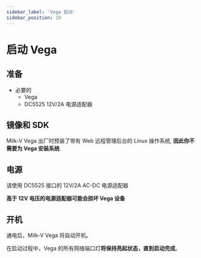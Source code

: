 ```yaml
---
sidebar_label: 'Vega 启动'
sidebar_position: 10
---
```


# 启动 Vega

## 准备

- 必要的
  - Vega
  - DC5525 12V/2A 电源适配器

## 镜像和 SDK

Milk-V Vega 出厂时预装了带有 Web 远程管理后台的 Linux 操作系统, **因此你不需要为 Vega 安装系统**.

## 电源

请使用 DC5525 接口的 12V/2A AC-DC 电源适配器

**高于 12V 电压的电源适配器可能会损坏 Vega 设备**

## 开机

通电后，Milk-V Vega 将自动开机。

在启动过程中，Vega 的所有网络端口灯**将保持亮起状态，直到启动完成**。
